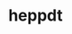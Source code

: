 ---
title: "heppdt"
layout: cache
categories: [package, develop-2025-02-09]
meta: {"versions": ["2.06.01"], "compilers": ["gcc@=11.4.0"], "oss": ["ubuntu22.04"], "platforms": ["linux"], "targets": ["x86_64_v3"], "stacks": ["hep", "root"], "num_specs": 1, "num_specs_by_stack": {"root": 1, "hep": 1}}
spec_details: [{"hash": "bj24rqedobwof456rkta4oligsncyt4t", "compiler": "gcc@=11.4.0", "versions": ["2.06.01"], "os": "ubuntu22.04", "platform": "linux", "target": "x86_64_v3", "variants": ["build_system=autotools"], "stacks": ["root", "hep"], "size": "-", "tarball": "https://binaries.spack.io/develop-2025-02-09/build_cache/linux-ubuntu22.04-x86_64_v3/gcc-11.4.0/heppdt-2.06.01/linux-ubuntu22.04-x86_64_v3-gcc-11.4.0-heppdt-2.06.01-bj24rqedobwof456rkta4oligsncyt4t.spack"}]
---